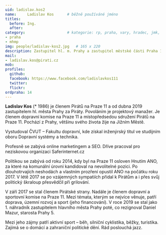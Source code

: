 ```yaml
---
uid: ladislav.kos2
name:     Ladislav Kos  	# běžně používáné jméno
titles:
  before: Ing. 
  after:
category:                 	# kategorie: rp, praha, vary, hradec, jmk, senat
- praha
- mhmp
img: people/ladislav-kos2.jpg   # 165 x 220
description: Zastupitel hl. m. Prahy a zastupitel městské části Praha 11     	# kratký popis, max 160 znaků
mail:
- ladislav.kos@pirati.cz
mob:
profiles:
  github:       
  facebook: https://www.facebook.com/ladislavkos111
  twitter: 		  
  flickr:		  
ordpraha: 14
---
```


**Ladislav Kos** (* 1986) je členem Pirátů na Praze 11 a od dubna 2019 zastupitelem hl. města Prahy za Piráty. Povoláním je projektový manažer. Je členem dopravní komise na Praze 11 a místopředsedou sdružení Pirátů na Praze 11. Pochází z Prahy, většinu svého života žije na Jižním Městě.

Vystudoval ČVUT – Fakultu dopravní, kde získal inženýrský titul ve studijním oboru Dopravní systémy a technika.

Profesně se zabývá online marketingem a SEO. Dříve pracoval pro neziskovou organizaci Saferinternet.cz

Politikou se zabývá od roku 2014, kdy byl na Praze 11 osloven Hnutím ANO, za které na komunální úrovni kandidoval na nevolitelné pozici. Po dlouhotrvajích neshodách a vlastním prozření opustil ANO na počátku roku 2017. V létě 2017 se po vzájemných sympatiích přidal k Pirátům a i přes svůj politický škraloup přesvědčil při grilování.

V září 2017 se stal členem Pirátské strany. Nadále je členem dopravní a sportovní komise na Praze 11. Mezi témata, kterým se nejvíce věnuje, patří doprava, územní rozvoj a sport (jeho financování). V roce 2019 se stal jako 1. náhradník zastupitelem hlavního města Prahy poté, co rezignoval Daniel Mazur, starosta Prahy 5. 

Mezi jeho zájmy patří aktivní sport – běh, silniční cyklistika, běžky, turistika. Zajímá se o domácí a zahraniční politické dění. Rád poslouchá jazz.
